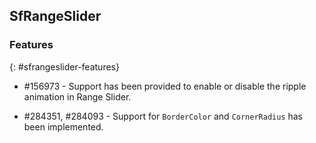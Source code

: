 ## SfRangeSlider

### Features
{: #sfrangeslider-features}
	
* \#156973 - Support has been provided to enable or disable the ripple animation in Range Slider. 

* \#284351, \#284093 - Support for `BorderColor` and `CornerRadius` has been implemented.
